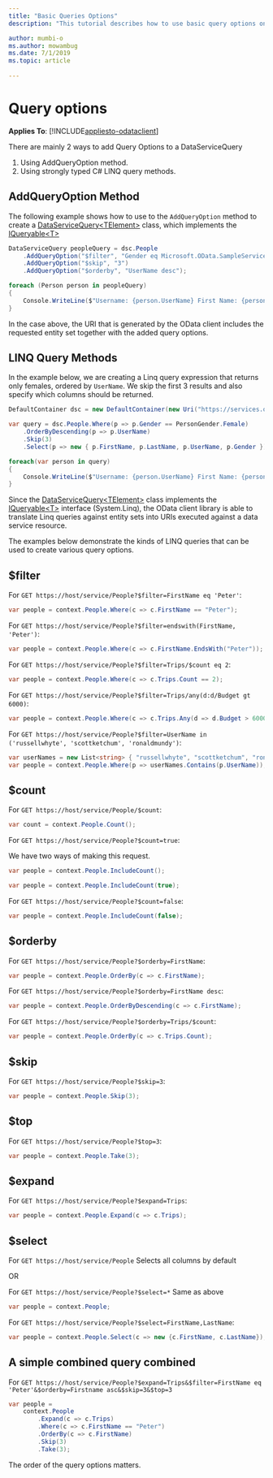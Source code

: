 ```yaml
---
title: "Basic Queries Options"
description: "This tutorial describes how to use basic query options on client side"

author: mumbi-o
ms.author: mowambug
ms.date: 7/1/2019
ms.topic: article
 
---
```

# Query options
**Applies To**: [!INCLUDE[appliesto-odataclient](../includes/appliesto-odataclient-v7.md)]

There are mainly 2 ways to add Query Options to a DataServiceQuery
1. Using AddQueryOption method.
2. Using strongly typed C# LINQ query methods.

## AddQueryOption Method
The following example shows how to use to the `AddQueryOption` method to create a [DataServiceQuery&lt;TElement&gt;](/dotnet/api/microsoft.odata.client.dataservicequery-1) class, which implements the [IQueryable&lt;T&gt;](/dotnet/api/system.linq.iqueryable-1)

```csharp
DataServiceQuery peopleQuery = dsc.People
    .AddQueryOption("$filter", "Gender eq Microsoft.OData.SampleService.Models.TripPin.PersonGender'Female'")
    .AddQueryOption("$skip", "3")
    .AddQueryOption("$orderby", "UserName desc");

foreach (Person person in peopleQuery)
{
    Console.WriteLine($"Username: {person.UserName} First Name: {person.FirstName} Gender: {person.Gender}");
}
```

In the case above, the URI that is generated by the OData client includes the requested entity set together with the added query options.

## LINQ Query Methods
In the example below, we are creating a Linq query expression that returns only females, ordered by `UserName`. We skip the first 3 results and also specify which columns should be returned.

```csharp
DefaultContainer dsc = new DefaultContainer(new Uri("https://services.odata.org/V4/(S(uvf1y321yx031rnxmcbqmlxw))/TripPinServiceRW/"));

var query = dsc.People.Where(p => p.Gender == PersonGender.Female)
    .OrderByDescending(p => p.UserName)
    .Skip(3)
    .Select(p => new { p.FirstName, p.LastName, p.UserName, p.Gender });

foreach(var person in query)
{
    Console.WriteLine($"Username: {person.UserName} First Name: {person.FirstName} Gender: {person.Gender}");
}
```

Since the [DataServiceQuery&lt;TElement&gt;](/dotnet/api/microsoft.odata.client.dataservicequery-1) class implements the [IQueryable&lt;T&gt;](/dotnet/api/system.linq.iqueryable-1) interface (System.Linq), the OData client library is able to translate Linq queries against entity sets into URIs executed against a data service resource.

The examples below demonstrate the kinds of LINQ queries that can be used to create various query options.

## $filter

For `GET https://host/service/People?$filter=FirstName eq 'Peter'`:

``` csharp
var people = context.People.Where(c => c.FirstName == "Peter");
```

For `GET https://host/service/People?$filter=endswith(FirstName, 'Peter')`:

``` csharp
var people = context.People.Where(c => c.FirstName.EndsWith("Peter"));
```

For `GET https://host/service/People?$filter=Trips/$count eq 2`:

``` csharp
var people = context.People.Where(c => c.Trips.Count == 2);
```

For `GET https://host/service/People?$filter=Trips/any(d:d/Budget gt 6000)`:

``` csharp
var people = context.People.Where(c => c.Trips.Any(d => d.Budget > 6000));
```

For `GET https://host/service/People?$filter=UserName in ('russellwhyte', 'scottketchum', 'ronaldmundy')`:

``` csharp
var userNames = new List<string> { "russellwhyte", "scottketchum", "ronaldmundy" };
var people = context.People.Where(p => userNames.Contains(p.UserName));
```


## $count

For `GET https://host/service/People/$count`:

``` csharp
var count = context.People.Count();
```

For `GET https://host/service/People?$count=true`:

We have two ways of making this request.
``` csharp
var people = context.People.IncludeCount();
```
``` csharp
var people = context.People.IncludeCount(true);
```

For `GET https://host/service/People?$count=false`:

``` csharp
var people = context.People.IncludeCount(false);
```

## $orderby

For `GET https://host/service/People?$orderby=FirstName`:

``` csharp
var people = context.People.OrderBy(c => c.FirstName);
```

For `GET https://host/service/People?$orderby=FirstName desc`:

``` csharp
var people = context.People.OrderByDescending(c => c.FirstName);
```

For `GET https://host/service/People?$orderby=Trips/$count`:

``` csharp
var people = context.People.OrderBy(c => c.Trips.Count);
```

## $skip

For `GET https://host/service/People?$skip=3`:

``` csharp
var people = context.People.Skip(3);
```

## $top

For `GET https://host/service/People?$top=3`:

``` csharp
var people = context.People.Take(3);
```

## $expand

For `GET https://host/service/People?$expand=Trips`:

``` csharp
var people = context.People.Expand(c => c.Trips);
```

## $select

For `GET https://host/service/People` Selects all columns by default

OR

For `GET https://host/service/People?$select=*` Same as above

``` csharp
var people = context.People;
```

For `GET https://host/service/People?$select=FirstName,LastName`:

``` csharp
var people = context.People.Select(c => new {c.FirstName, c.LastName});
```

## A simple combined query combined

For `GET https://host/service/People?$expand=Trips&$filter=FirstName eq 'Peter'&$orderby=Firstname asc&$skip=3&$top=3`

``` csharp
var people =
    context.People
        .Expand(c => c.Trips)
        .Where(c => c.FirstName == "Peter")
        .OrderBy(c => c.FirstName)
        .Skip(3)
        .Take(3);
```

The order of the query options matters.
